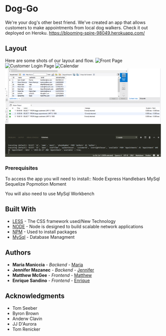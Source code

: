 # Dog-Go

We're your dog's other best friend. We've created an app that allows customers to make appointments from local dog walkers. Check it out deployed on Heroku. https://blooming-spire-98049.herokuapp.com/ 

## Layout

Here are some shots of our layout and flow.
![Front Page](public/styles/images/frontPage.png)
![Customer Login Page](public/styles/images/loginPage.png)
![Calendar](public/styles/images/calendar.png)
![Behind the scenes](public/styles/images/backEnd2.png)
![Behind the scenes](public/styles/images/backEnd.png)



### Prerequisites

To access the app you will need to install::
Node
Express
Handlebars
MySql
Sequelize
Popmotion
Moment

You will also need to use MySql Workbench

## Built With

* [LESS](http://www.dropwizard.io/1.0.2/docs/) - The CSS framework used/New Technology
* [NODE](https://nodejs.org/en/) - Node is designed to build scalable network applications
* [NPM](https://www.npmjs.com/) - Used to install packages
* [MySql](https://www.mysql.com/) - Database Managment

## Authors

* **Maria Maniccia** - *Backend* - [Maria](https://mariamaniccia.github.io/)
* **Jennifer Mazanec** - *Backend* - [Jennifer](https://jenmaz12.github.io/Portfolio/)
* **Matthew McGee** - *Frontend* - [Matthew](#)
* **Enrique Sandino** - *Frontend* - [Enrique](#)

## Acknowledgments

* Tom Seeber
* Byron Brown
* Anderw Clavin
* JJ D'Aurora
* Tom Renicker
